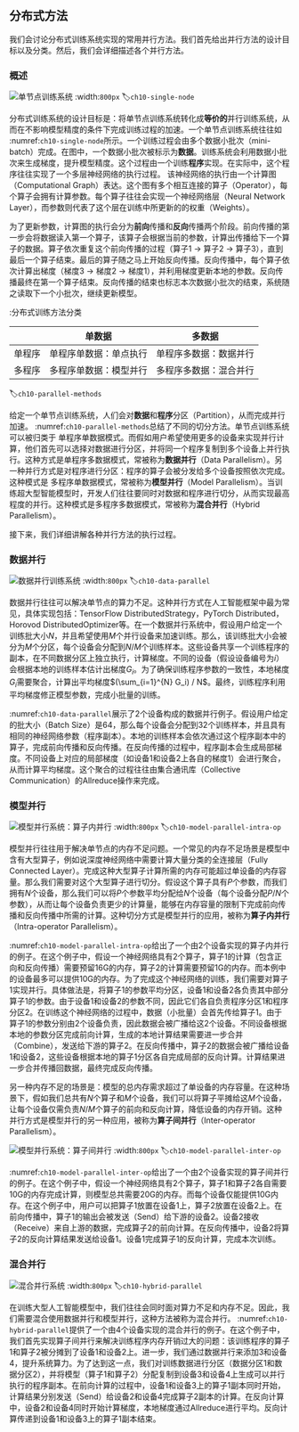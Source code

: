 ## 分布式方法

我们会讨论分布式训练系统实现的常用并行方法。我们首先给出并行方法的设计目标以及分类。然后，我们会详细描述各个并行方法。

### 概述

![单节点训练系统](../img/ch09/ch10-single-node.png)
:width:`800px`
:label:`ch10-single-node`

分布式训练系统的设计目标是：将单节点训练系统转化成**等价的**并行训练系统，从而在不影响模型精度的条件下完成训练过程的加速。一个单节点训练系统往往如 :numref:`ch10-single-node`所示。一个训练过程会由多个数据小批次（mini-batch）完成。在图中，一个数据小批次被标示为**数据**。训练系统会利用数据小批次来生成梯度，提升模型精度。这个过程由一个训练**程序**实现。在实际中，这个程序往往实现了一个多层神经网络的执行过程。
该神经网络的执行由一个计算图（Computational
Graph）表达。这个图有多个相互连接的算子（Operator），每个算子会拥有计算参数。每个算子往往会实现一个神经网络层（Neural
Network Layer），而参数则代表了这个层在训练中所更新的的权重（Weights）。

为了更新参数，计算图的执行会分为**前向**传播和**反向**传播两个阶段。前向传播的第一步会将数据读入第一个算子，该算子会根据当前的参数，计算出传播给下一个算子的数据。算子依次重复这个前向传播的过程（算子1
-\> 算子2 -\>
算子3），直到最后一个算子结束。最后的算子随之马上开始反向传播。反向传播中，每个算子依次计算出梯度（梯度3
-\> 梯度2 -\>
梯度1），并利用梯度更新本地的参数。反向传播最终在第一个算子结束。反向传播的结束也标志本次数据小批次的结束，系统随之读取下一个小批次，继续更新模型。

:分布式训练方法分类

|  | 单数据 | 多数据 |
|:---:|:---:|:---:|
| 单程序 | 单程序单数据：单点执行 | 单程序多数据：数据并行 |
| 多程序 | 多程序单数据：模型并行 | 多程序多数据：混合并行 |
:label:`ch10-parallel-methods`

给定一个单节点训练系统，人们会对**数据**和**程序**分区（Partition），从而完成并行加速。 :numref:`ch10-parallel-methods`总结了不同的切分方法。单节点训练系统可以被归类于
单程序单数据模式。而假如用户希望使用更多的设备来实现并行计算，他们首先可以选择对数据进行分区，并将同一个程序复制到多个设备上并行执行。这种方式是单程序多数据模式，常被称为**数据并行**（Data
Parallelism）。另一种并行方式是对程序进行分区：程序的算子会被分发给多个设备按照依次完成。这种模式是
多程序单数据模式，常被称为**模型并行**（Model
Parallelism）。当训练超大型智能模型时，开发人们往往要同时对数据和程序进行切分，从而实现最高程度的并行。这种模式是多程序多数据模式，常被称为**混合并行**（Hybrid
Parallelism）。

接下来，我们详细讲解各种并行方法的执行过程。

### 数据并行

![数据并行训练系统](../img/ch09/ch10-data-parallel.png)
:width:`800px`
:label:`ch10-data-parallel`

数据并行往往可以解决单节点的算力不足。这种并行方式在人工智能框架中最为常见，具体实现包括：TensorFlow
DistributedStrategy，PyTorch Distributed，Horovod DistributedOptimizer等。在一个数据并行系统中，假设用户给定一个训练批大小$N$，并且希望使用$M$个并行设备来加速训练。那么，该训练批大小会被分为$M$个分区，每个设备会分配到$N/M$个训练样本。这些设备共享一个训练程序的副本，在不同数据分区上独立执行，计算梯度。不同的设备（假设设备编号为$i$）会根据本地的训练样本估计出梯度$G_i$。为了确保训练程序参数的一致性，本地梯度$G_i$需要聚合，计算出平均梯度$(\sum_{i=1}^{N} G_i) / N$。最终，训练程序利用平均梯度修正模型参数，完成小批量的训练。

:numref:`ch10-data-parallel`展示了2个设备构成的数据并行例子。假设用户给定的批大小（Batch
Size）是64，那么每个设备会分配到32个训练样本，并且具有相同的神经网络参数（程序副本）。本地的训练样本会依次通过这个程序副本中的算子，完成前向传播和反向传播。在反向传播的过程中，程序副本会生成局部梯度。不同设备上对应的局部梯度（如设备1和设备2上各自的梯度1）会进行聚合，从而计算平均梯度。这个聚合的过程往往由集合通讯库（Collective
Communication）的Allreduce操作来完成。

### 模型并行

![模型并行系统：算子内并行](../img/ch09/ch10-model-parallel-intra-op.png)
:width:`800px`
:label:`ch10-model-parallel-intra-op`

模型并行往往用于解决单节点的内存不足问题。一个常见的内存不足场景是模型中含有大型算子，例如说深度神经网络中需要计算大量分类的全连接层（Fully
Connected
Layer）。完成这种大型算子计算所需的内存可能超过单设备的内存容量。那么我们需要对这个大型算子进行切分。假设这个算子具有$P$个参数，而我们拥有$N$个设备，那么我们可以将$P$个参数平均分配给$N$个设备（每个设备分配$P/N$个参数），从而让每个设备负责更少的计算量，能够在内存容量的限制下完成前向传播和反向传播中所需的计算。这种切分方式是模型并行的应用，被称为**算子内并行**（Intra-operator
Parallelism）。

:numref:`ch10-model-parallel-intra-op`给出了一个由2个设备实现的算子内并行的例子。在这个例子中，假设一个神经网络具有2个算子，算子1的计算（包含正向和反向传播）需要预留16G的内存，算子2的计算需要预留1G的内存。而本例中的设备最多可以提供10G的内存。为了完成这个神经网络的训练，我们需要对算子1实现并行。具体做法是，将算子1的参数平均分区，设备1和设备2各负责其中部分算子1的参数。由于设备1和设备2的参数不同，因此它们各自负责程序分区1和程序分区2。在训练这个神经网络的过程中，数据（小批量）会首先传给算子1。由于算子1的参数分别由2个设备负责，因此数据会被广播给这2个设备。不同设备根据本地的参数分区完成前向计算，生成的本地计算结果需要进一步合并（Combine），发送给下游的算子2。在反向传播中，算子2的数据会被广播给设备1和设备2，这些设备根据本地的算子1分区各自完成局部的反向计算。计算结果进一步合并传播回数据，最终完成反向传播。

另一种内存不足的场景是：模型的总内存需求超过了单设备的内存容量。在这种场景下，假如我们总共有$N$个算子和$M$个设备，我们可以将算子平摊给这$M$个设备，让每个设备仅需负责$N/M$个算子的前向和反向计算，降低设备的内存开销。这种并行方式是模型并行的另一种应用，被称为**算子间并行**（Inter-operator
Parallelism）。

![模型并行系统：算子间并行](../img/ch09/ch10-model-parallel-inter-op.png)
:width:`800px`
:label:`ch10-model-parallel-inter-op`

:numref:`ch10-model-parallel-inter-op`给出了一个由2个设备实现的算子间并行的例子。在这个例子中，假设一个神经网络具有2个算子，算子1和算子2各自需要10G的内存完成计算，则模型总共需要20G的内存。而每个设备仅能提供10G内存。在这个例子中，用户可以把算子1放置在设备1上，算子2放置在设备2上。在前向传播中，算子1的输出会被发送（Send）给下游的设备2。设备2接收（Receive）来自上游的数据，完成算子2的前向计算。在反向传播中，设备2将算子2的反向计算结果发送给设备1。设备1完成算子1的反向计算，完成本次训练。

### 混合并行

![混合并行系统](../img/ch09/ch10-hybrid-parallel.png)
:width:`800px`
:label:`ch10-hybrid-parallel`

在训练大型人工智能模型中，我们往往会同时面对算力不足和内存不足。因此，我们需要混合使用数据并行和模型并行，这种方法被称为混合并行。 :numref:`ch10-hybrid-parallel`提供了一个由4个设备实现的混合并行的例子。在这个例子中，我们首先实现算子间并行来解决训练程序内存开销过大的问题：该训练程序的算子1和算子2被分摊到了设备1和设备2上。进一步，我们通过数据并行来添加3和设备4，提升系统算力。为了达到这一点，我们对训练数据进行分区（数据分区1和数据分区2），并将模型（算子1和算子2）分配复制到设备3和设备4上生成可以并行执行的程序副本。在前向计算的过程中，设备1和设备3上的算子1副本同时开始，计算结果分别发送（Send）给设备2和设备4完成算子2副本的计算。在反向计算中，设备2和设备4同时开始计算梯度，本地梯度通过Allreduce进行平均。反向计算传递到设备1和设备3上的算子1副本结束。